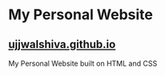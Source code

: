 # My Personal Website
## [ujjwalshiva.github.io](https://ujjwalshiva.github.io)

My Personal Website built on HTML and CSS
